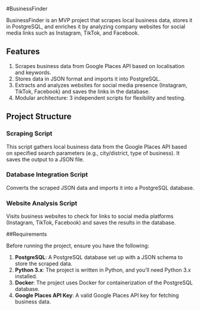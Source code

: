 #BusinessFinder

BusinessFinder is an MVP project that scrapes local business data, stores it in PostgreSQL, and enriches it by analyzing company websites for social media links such as Instagram, TikTok, and Facebook.

## Features

1. Scrapes business data from Google Places API based on localisation and keywords.
2. Stores data in JSON format and imports it into PostgreSQL.
3. Extracts and analyzes websites for social media presence (Instagram, TikTok, Facebook) and saves the links in the database.
4. Modular architecture: 3 independent scripts for flexibility and testing.

## Project Structure

### Scraping Script
This script gathers local business data from the Google Places API based on specified search parameters (e.g., city/district, type of business). It saves the output to a JSON file.

### Database Integration Script
Converts the scraped JSON data and imports it into a PostgreSQL database.

### Website Analysis Script
Visits business websites to check for links to social media platforms (Instagram, TikTok, Facebook) and saves the results in the database.

##Requirements

Before running the project, ensure you have the following:

1. **PostgreSQL**: A PostgreSQL database set up with a JSON schema to store the scraped data.
2. **Python 3.x**: The project is written in Python, and you’ll need Python 3.x installed.
3. **Docker**: The project uses Docker for containerization of the PostgreSQL database.
4. **Google Places API Key**: A valid Google Places API key for fetching business data.
